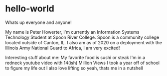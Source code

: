 # hello-world

Whats up everyone and anyone! 

My name is Peter Howerter, I'm currently an Information Systems Technology Student at Spoon River College. Spoon is a community college located outside of Canton, IL. I also am as of 2020 on a deployment with the Illinois Army National Guard to Africa, I am very excited! 

Interesting stuff about me:
My favorite food is sushi or steak
I'm in a redneck youtube video with 14(ish) Million Views
I took a year off of school to figure my life out 
I also love lifting so yeah, thats me in a nutshell 

